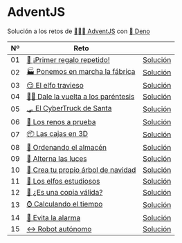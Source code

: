 # AdventJS

Solución a los retos de [👨🏽‍💻 AdventJS](https://adventjs.dev) con
[🦕 Deno](https://deno.com)

| Nº | Reto                                                                              |                                    |
| -- | --------------------------------------------------------------------------------- | ---------------------------------- |
| 01 | [🎁 ¡Primer regalo repetido!](https://adventjs.dev/es/challenges/2023/1)          | [Solución](/challenges/01.test.ts) |
| 02 | [🏭 Ponemos en marcha la fábrica](https://adventjs.dev/es/challenges/2023/2)      | [Solución](/challenges/02.test.ts) |
| 03 | [😏 El elfo travieso](https://adventjs.dev/es/challenges/2023/3)                  | [Solución](/challenges/03.test.ts) |
| 04 | [😵‍💫 Dale la vuelta a los paréntesis](https://adventjs.dev/es/challenges/2023/4) | [Solución](/challenges/04.test.ts) |
| 05 | [🛷 El CyberTruck de Santa](https://adventjs.dev/es/challenges/2023/5)            | [Solución](/challenges/05.test.ts) |
| 06 | [🦌 Los renos a prueba](https://adventjs.dev/es/challenges/2023/6)                | [Solución](/challenges/06.test.ts) |
| 07 | [📦 Las cajas en 3D](https://adventjs.dev/es/challenges/2023/7)                   | [Solución](/challenges/07.test.ts) |
| 08 | [🏬 Ordenando el almacén](https://adventjs.dev/es/challenges/2023/8)              | [Solución](/challenges/08.test.ts) |
| 09 | [🚦 Alterna las luces](https://adventjs.dev/es/challenges/2023/9)                 | [Solución](/challenges/09.test.ts) |
| 10 | [🎄 Crea tu propio árbol de navidad](https://adventjs.dev/es/challenges/2023/10)  | [Solución](/challenges/10.test.ts) |
| 11 | [📖 Los elfos estudiosos](https://adventjs.dev/es/challenges/2023/11)             | [Solución](/challenges/11.test.ts) |
| 12 | [📸 ¿Es una copia válida?](https://adventjs.dev/es/challenges/2023/12)            | [Solución](/challenges/12.test.ts) |
| 13 | [⌚ Calculando el tiempo](https://adventjs.dev/es/challenges/2023/13)             | [Solución](/challenges/13.test.ts) |
| 14 | [🚨 Evita la alarma](https://adventjs.dev/es/challenges/2023/14)                  | [Solución](/challenges/14.test.ts) |
| 15 | [↔️ Robot autónomo](https://adventjs.dev/es/challenges/2023/15)                    | [Solución](/challenges/15.test.ts) |
